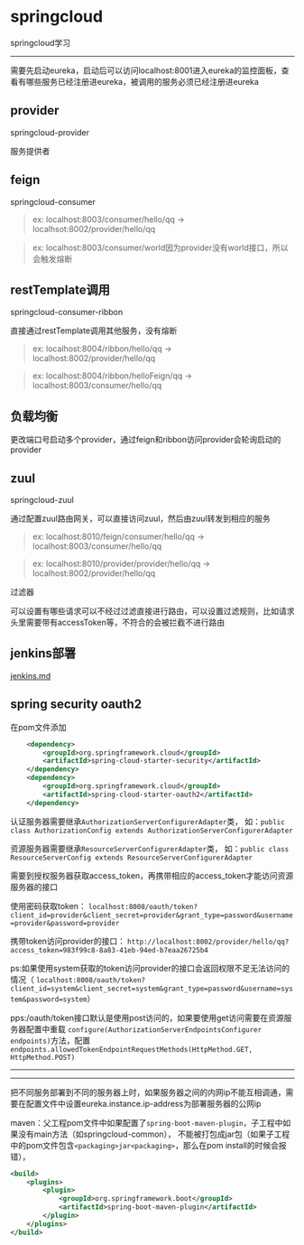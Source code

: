 # springcloud
springcloud学习

---

需要先启动eureka，启动后可以访问localhost:8001进入eureka的监控面板，查看有哪些服务已经注册进eureka，被调用的服务必须已经注册进eureka

provider
---
springcloud-provider

服务提供者

feign
---
springcloud-consumer

>ex: localhost:8003/consumer/hello/qq  ->  localhsot:8002/provider/hello/qq

>ex: localhost:8003/consumer/world因为provider没有world接口，所以会触发熔断

restTemplate调用
---

springcloud-consumer-ribbon

直接通过restTemplate调用其他服务，没有熔断

>ex: localhost:8004/ribbon/hello/qq  -> localhost:8002/provider/hello/qq

>ex: localhost:8004/ribbon/helloFeign/qq  ->  localhost:8003/consumer/hello/qq

负载均衡
---

更改端口号启动多个provider，通过feign和ribbon访问provider会轮询启动的provider

zuul
---

springcloud-zuul

通过配置zuul路由网关，可以直接访问zuul，然后由zuul转发到相应的服务

>ex: localhost:8010/feign/consumer/hello/qq -> localhost:8003/consumer/hello/qq

>ex: localhost:8010/provider/provider/hello/qq -> localhost:8002/provider/hello/qq

过滤器

可以设置有哪些请求可以不经过过滤直接进行路由，可以设置过滤规则，比如请求头里需要带有accessToken等，不符合的会被拦截不进行路由

jenkins部署
---
[jenkins.md](https://github.com/swiperqi/springcloud/blob/master/jenkins.md)

spring security oauth2
---

在pom文件添加
```xml
    <dependency>
        <groupId>org.springframework.cloud</groupId>
        <artifactId>spring-cloud-starter-security</artifactId>
    </dependency>
    <dependency>
        <groupId>org.springframework.cloud</groupId>
        <artifactId>spring-cloud-starter-oauth2</artifactId>
    </dependency>
```
认证服务器需要继承`AuthorizationServerConfigurerAdapter`类，
如：`public class AuthorizationConfig extends AuthorizationServerConfigurerAdapter`

资源服务器需要继承`ResourceServerConfigurerAdapter`类，
如：`public class ResourceServerConfig extends ResourceServerConfigurerAdapter`

需要到授权服务器获取access_token，再携带相应的access_token才能访问资源服务器的接口

使用密码获取token：
`localhost:8008/oauth/token?client_id=provider&client_secret=provider&grant_type=password&username=provider&password=provider`

携带token访问provider的接口：
`http://localhost:8002/provider/hello/qq?access_token=983f99c8-8a83-41eb-94ed-b7eaa26725b4`

ps:如果使用system获取的token访问provider的接口会返回权限不足无法访问的情况（
`localhost:8008/oauth/token?client_id=system&client_secret=system&grant_type=password&username=system&password=system`）

pps:/oauth/token接口默认是使用post访问的，如果要使用get访问需要在资源服务器配置中重载
`configure(AuthorizationServerEndpointsConfigurer endpoints)`方法，配置
`endpoints.allowedTokenEndpointRequestMethods(HttpMethod.GET, HttpMethod.POST)`

---
---

把不同服务部署到不同的服务器上时，如果服务器之间的内网ip不能互相调通，需要在配置文件中设置eureka.instance.ip-address为部署服务器的公网ip

maven：父工程pom文件中如果配置了`spring-boot-maven-plugin`，子工程中如果没有main方法（如springcloud-common），
不能被打包成jar包（如果子工程中的pom文件包含`<packaging>jar<packaging>`，那么在pom install的时候会报错），
```xml
<build>
    <plugins>
        <plugin>
            <groupId>org.springframework.boot</groupId>
            <artifactId>spring-boot-maven-plugin</artifactId>
        </plugin>
    </plugins>
</build>
```